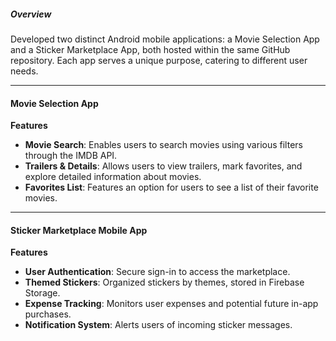 ##### Overview
Developed two distinct Android mobile applications: a Movie Selection App and a Sticker Marketplace App, both hosted within the same GitHub repository. Each app serves a unique purpose, catering to different user needs.

---

#### Movie Selection App
**Features**
- **Movie Search**: Enables users to search movies using various filters through the IMDB API.
- **Trailers & Details**: Allows users to view trailers, mark favorites, and explore detailed information about movies.
- **Favorites List**: Features an option for users to see a list of their favorite movies.

---

#### Sticker Marketplace Mobile App
**Features**
- **User Authentication**: Secure sign-in to access the marketplace.
- **Themed Stickers**: Organized stickers by themes, stored in Firebase Storage.
- **Expense Tracking**: Monitors user expenses and potential future in-app purchases.
- **Notification System**: Alerts users of incoming sticker messages.
